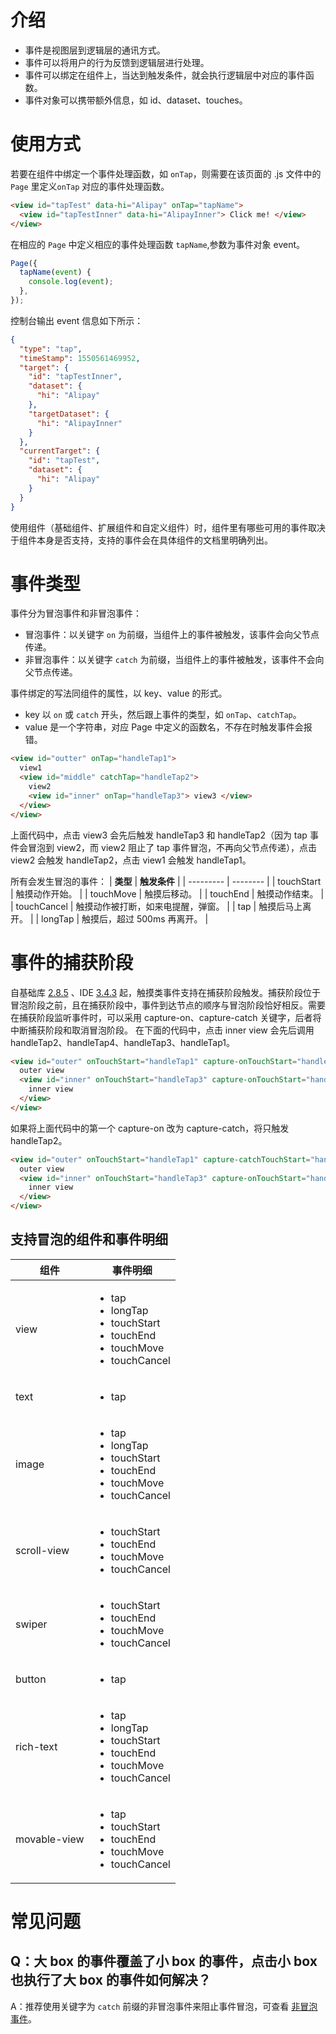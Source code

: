 # 介绍

- 事件是视图层到逻辑层的通讯方式。
- 事件可以将用户的行为反馈到逻辑层进行处理。
- 事件可以绑定在组件上，当达到触发条件，就会执行逻辑层中对应的事件函数。
- 事件对象可以携带额外信息，如 id、dataset、touches。

# 使用方式

若要在组件中绑定一个事件处理函数，如 `onTap`，则需要在该页面的 .js 文件中的 `Page` 里定义`onTap` 对应的事件处理函数。

```html
<view id="tapTest" data-hi="Alipay" onTap="tapName">
  <view id="tapTestInner" data-hi="AlipayInner"> Click me! </view>
</view>
```

在相应的 `Page` 中定义相应的事件处理函数 `tapName`,参数为事件对象 event。

```javascript
Page({
  tapName(event) {
    console.log(event);
  },
});
```

控制台输出 event 信息如下所示：

```json
{
  "type": "tap",
  "timeStamp": 1550561469952,
  "target": {
    "id": "tapTestInner",
    "dataset": {
      "hi": "Alipay"
    },
    "targetDataset": {
      "hi": "AlipayInner"
    }
  },
  "currentTarget": {
    "id": "tapTest",
    "dataset": {
      "hi": "Alipay"
    }
  }
}
```

使用组件（基础组件、扩展组件和自定义组件）时，组件里有哪些可用的事件取决于组件本身是否支持，支持的事件会在具体组件的文档里明确列出。

# 事件类型

事件分为冒泡事件和非冒泡事件：

- 冒泡事件：以关键字 `on` 为前缀，当组件上的事件被触发，该事件会向父节点传递。
- 非冒泡事件：以关键字 `catch` 为前缀，当组件上的事件被触发，该事件不会向父节点传递。

事件绑定的写法同组件的属性，以 key、value 的形式。

- key 以 `on` 或 `catch` 开头，然后跟上事件的类型，如 `onTap`、`catchTap`。
- value 是一个字符串，对应 Page 中定义的函数名，不存在时触发事件会报错。

```html
<view id="outter" onTap="handleTap1">
  view1
  <view id="middle" catchTap="handleTap2">
    view2
    <view id="inner" onTap="handleTap3"> view3 </view>
  </view>
</view>
```

上面代码中，点击 view3 会先后触发 handleTap3 和 handleTap2（因为 tap 事件会冒泡到 view2，而 view2 阻止了 tap 事件冒泡，不再向父节点传递），点击 view2 会触发 handleTap2，点击 view1 会触发 handleTap1。

所有会发生冒泡的事件：
| **类型**  | **触发条件** | 
| --------- | -------- | 
| touchStart  | 触摸动作开始。  | 
| touchMove   | 触摸后移动。  | 
| touchEnd    | 触摸动作结束。  | 
| touchCancel | 触摸动作被打断，如来电提醒，弹窗。   | 
| tap | 触摸后马上离开。  | 
| longTap     |  触摸后，超过 500ms 再离开。   |

# 事件的捕获阶段
自基础库 [2.8.5](https://opendocs.alipay.com/mini/framework/lib) 、IDE [3.4.3](https://opendocs.alipay.com/mini/ide/download) 起，触摸类事件支持在捕获阶段触发。捕获阶段位于冒泡阶段之前，且在捕获阶段中，事件到达节点的顺序与冒泡阶段恰好相反。需要在捕获阶段监听事件时，可以采用 capture-on、capture-catch 关键字，后者将中断捕获阶段和取消冒泡阶段。 在下面的代码中，点击 inner view 会先后调用 handleTap2、handleTap4、handleTap3、handleTap1。
```html
<view id="outer" onTouchStart="handleTap1" capture-onTouchStart="handleTap2">
  outer view
  <view id="inner" onTouchStart="handleTap3" capture-onTouchStart="handleTap4">
    inner view
  </view>
</view>
```
如果将上面代码中的第一个 capture-on 改为 capture-catch，将只触发 handleTap2。
```html
<view id="outer" onTouchStart="handleTap1" capture-catchTouchStart="handleTap2">
  outer view
  <view id="inner" onTouchStart="handleTap3" capture-onTouchStart="handleTap4">
    inner view
  </view>
</view>
```
## 支持冒泡的组件和事件明细

| **组件**  | **事件明细** | 
| ------------ | -------------------------------------| 
| view         | <ul><li>tap</li>  <li>longTap</li>  <li>touchStart</li> <li>touchEnd</li> <li>touchMove</li> <li>touchCancel</li> </ul>          | 
| text         | <ul><li>tap</li> | 
| image        | <ul><li>tap</li>  <li>longTap</li>  <li>touchStart</li>  <li>touchEnd</li>  <li>touchMove</li>  <li>touchCancel</li></ul>   | 
| scroll-view  | <ul><li>touchStart</li> <li>touchEnd</li>  <li>touchMove</li>  <li>touchCancel</li> </ul>  | 
| swiper       | <ul><li>touchStart</li> <li>touchEnd</li> <li>touchMove</li> <li>touchCancel</li></ul>  | 
| button       | <ul><li>tap</li> </ul>  | 
| rich-text    | <ul><li>tap</li> <li>longTap</li> <li>touchStart</li> <li>touchEnd</li> <li>touchMove</li> <li>touchCancel</li> </ul> | 
| movable-view | <ul><li>tap</li> <li>touchStart</li> <li>touchEnd</li> <li>touchMove</li> <li>touchCancel</li> </ul> | 
# 常见问题

## Q：大 box 的事件覆盖了小 box 的事件，点击小 box 也执行了大 box 的事件如何解决？

A：推荐使用关键字为 `catch` 前缀的非冒泡事件来阻止事件冒泡，可查看 [非冒泡事件](https://opendocs.alipay.com/mini/framework/events#%E4%BA%8B%E4%BB%B6%E7%B1%BB%E5%9E%8B)。
